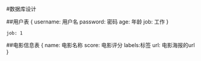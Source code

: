 #数据库设计

##用户表
	{
	username: 用户名
	password: 密码
	age:	年龄
	job:	工作
	}

	job: 1 

##电影信息表
	{
		name:  电影名称
		score: 电影评分
		labels:标签
		url:   电影海报的url
	}


